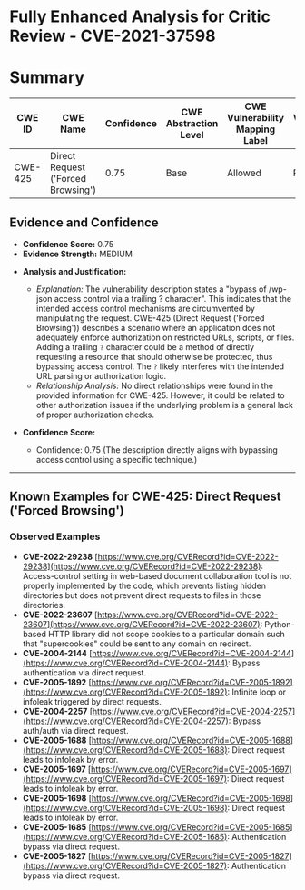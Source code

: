 # Fully Enhanced Analysis for Critic Review - CVE-2021-37598

# Summary
| CWE ID | CWE Name | Confidence | CWE Abstraction Level | CWE Vulnerability Mapping Label | CWE-Vulnerability Mapping Notes |
|---|---|---|---|---|---|
| CWE-425 | Direct Request ('Forced Browsing') | 0.75 | Base | Allowed | Primary CWE |

## Evidence and Confidence

*   **Confidence Score:** 0.75
*   **Evidence Strength:** MEDIUM

- **Analysis and Justification:**  
  - *Explanation:* The vulnerability description states a "bypass of /wp-json access control via a trailing ? character". This indicates that the intended access control mechanisms are circumvented by manipulating the request. CWE-425 (Direct Request ('Forced Browsing')) describes a scenario where an application does not adequately enforce authorization on restricted URLs, scripts, or files. Adding a trailing `?` character could be a method of directly requesting a resource that should otherwise be protected, thus bypassing access control. The `?` likely interferes with the intended URL parsing or authorization logic.
  - *Relationship Analysis:* No direct relationships were found in the provided information for CWE-425. However, it could be related to other authorization issues if the underlying problem is a general lack of proper authorization checks.

- **Confidence Score:**  
  - Confidence: 0.75 (The description directly aligns with bypassing access control using a specific technique.)
---



## Known Examples for CWE-425: Direct Request ('Forced Browsing')
### Observed Examples
- **CVE-2022-29238** [https://www.cve.org/CVERecord?id=CVE-2022-29238](https://www.cve.org/CVERecord?id=CVE-2022-29238): Access-control setting in web-based document collaboration tool is not properly implemented by the code, which prevents listing hidden directories but does not prevent direct requests to files in those directories.
- **CVE-2022-23607** [https://www.cve.org/CVERecord?id=CVE-2022-23607](https://www.cve.org/CVERecord?id=CVE-2022-23607): Python-based HTTP library did not scope cookies to a particular domain such that "supercookies" could be sent to any domain on redirect.
- **CVE-2004-2144** [https://www.cve.org/CVERecord?id=CVE-2004-2144](https://www.cve.org/CVERecord?id=CVE-2004-2144): Bypass authentication via direct request.
- **CVE-2005-1892** [https://www.cve.org/CVERecord?id=CVE-2005-1892](https://www.cve.org/CVERecord?id=CVE-2005-1892): Infinite loop or infoleak triggered by direct requests.
- **CVE-2004-2257** [https://www.cve.org/CVERecord?id=CVE-2004-2257](https://www.cve.org/CVERecord?id=CVE-2004-2257): Bypass auth/auth via direct request.
- **CVE-2005-1688** [https://www.cve.org/CVERecord?id=CVE-2005-1688](https://www.cve.org/CVERecord?id=CVE-2005-1688): Direct request leads to infoleak by error.
- **CVE-2005-1697** [https://www.cve.org/CVERecord?id=CVE-2005-1697](https://www.cve.org/CVERecord?id=CVE-2005-1697): Direct request leads to infoleak by error.
- **CVE-2005-1698** [https://www.cve.org/CVERecord?id=CVE-2005-1698](https://www.cve.org/CVERecord?id=CVE-2005-1698): Direct request leads to infoleak by error.
- **CVE-2005-1685** [https://www.cve.org/CVERecord?id=CVE-2005-1685](https://www.cve.org/CVERecord?id=CVE-2005-1685): Authentication bypass via direct request.
- **CVE-2005-1827** [https://www.cve.org/CVERecord?id=CVE-2005-1827](https://www.cve.org/CVERecord?id=CVE-2005-1827): Authentication bypass via direct request.

